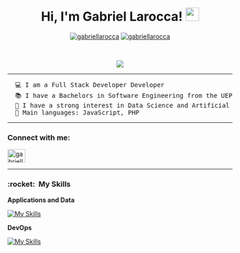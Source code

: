 <h1 align="center">
Hi, I'm  Gabriel Larocca!
	<a href="https://github.com/gabriellarocca" target="_self">
		<img src="https://media.giphy.com/media/hvRJCLFzcasrR4ia7z/giphy.gif" width="30">
	</a>
</h1>

<p align="center">
	<a href="https://github.com/gabriellarocca"><img src="https://komarev.com/ghpvc/?username=gabriellarocca&label=Profile%20views&color=0e75b6&style=flat" alt="gabriellarocca" /></a>
	<a href="https://github.com/gabriellarocca"><img src="https://img.shields.io/github/followers/gabriellarocca?label=Followers" alt="gabriellarocca" /></a>
</p>

<br/>

<p align="center"><a href="https://github.com/gabriellarocca"><img src="https://readme-typing-svg.herokuapp.com?lines=Software+Engineer;Full+Stack+Web+Developer;Always%20learning%20new%20things&center=true&width=380&height=45"></a></p>

<hr>

<pre>
  💻 I am a Full Stack Developer Developer
  📚 I have a Bachelors in Software Engineering from the UEPG
  📝 I have a strong interest in Data Science and Artificial Intelligence
  🌟 Main languages: JavaScript, PHP
</pre>
<hr>

<h3 align="left">Connect with me:</h3>

<p align="left">
  <a href="https://linkedin.com/in/gabriellarocca" target="blank"><img align="center" src="https://raw.githubusercontent.com/rahuldkjain/github-profile-readme-generator/master/src/images/icons/Social/linked-in-alt.svg" alt="gabriellarocca" height="30" width="40" /></a>
</p>

<hr/>

<h3> :rocket: &nbsp;My Skills </h3>

**Applications and Data**

  [![My Skills](https://skillicons.dev/icons?i=nodejs,express,redux,postgres,typescript,react,php,laravel,mysql,bootstrap,js,html,css)](https://skillicons.dev)
  
**DevOps**

[![My Skills](https://skillicons.dev/icons?i=git,github,docker)](https://skillicons.dev)
  <br/>
<br/>
